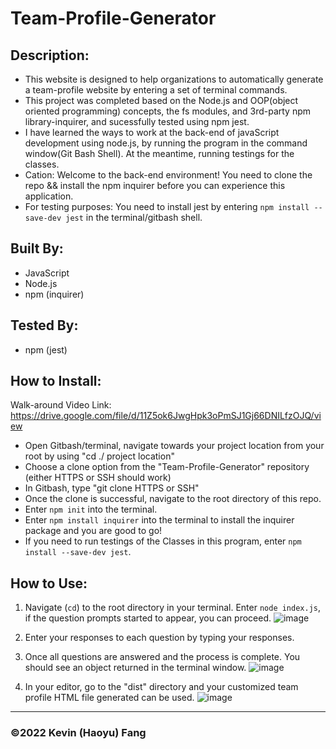 # Team-Profile-Generator

## Description:

* This website is designed to help organizations to automatically generate a team-profile website by entering a set of terminal commands.
* This project was completed based on the Node.js and OOP(object oriented programming) concepts, the fs modules, and 3rd-party npm library-inquirer, and sucessfully tested using npm jest.
* I have learned the ways to work at the back-end of javaScript development using node.js, by running the program in the command window(Git Bash Shell). At the meantime, running testings for the classes.
* Cation: Welcome to the back-end environment! You need to clone the repo && install the npm inquirer before you can experience this application.
* For testing purposes: You need to install jest by entering `npm install --save-dev jest` in the terminal/gitbash shell.


## Built By:
* JavaScript
* Node.js
* npm (inquirer)

## Tested By:
* npm (jest)

## How to Install:

Walk-around Video Link:
https://drive.google.com/file/d/11Z5ok6JwgHpk3oPmSJ1Gj66DNILfzOJQ/view


* Open Gitbash/terminal, navigate towards your project location from your root by using "cd ./ project location"
* Choose a clone option from the "Team-Profile-Generator" repository (either HTTPS or SSH should work)
* In Gitbash, type "git clone HTTPS or SSH"
* Once the clone is successful, navigate to the root directory of this repo.
* Enter `npm init` into the terminal.
* Enter `npm install inquirer` into the terminal to install the inquirer package and you are good to go!
* If you need to run testings of the Classes in this program, enter `npm install --save-dev jest`.




## How to Use:
1. Navigate (`cd`) to the root directory in your terminal. Enter `node index.js`, if the question prompts started to appear, you can proceed.
![image](https://user-images.githubusercontent.com/95199209/166088325-ec4f8ab7-4ffe-440d-bdcb-bcdf3ec40ad3.png)

2. Enter your responses to each question by typing your responses.

3. Once all questions are answered and the process is complete. You should see an object returned in the terminal window.
![image](https://user-images.githubusercontent.com/95199209/166088222-7cd36838-8d48-48d0-a049-2980ee0c8b14.png)

4. In your editor, go to the "dist" directory and your customized team profile HTML file generated can be used.
![image](https://user-images.githubusercontent.com/95199209/166088191-58b6eb84-11e5-440e-8bdc-9e576d7584f2.png)

---

### ©️2022 Kevin (Haoyu) Fang
